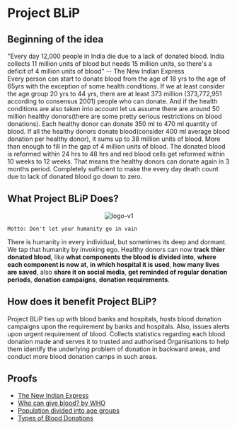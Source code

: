 # Project BLiP

## Beginning of the idea

"Every day 12,000 people in India die due to a lack of donated blood. India collects 11 million units of blood but needs 15 million units, so there's a deficit of 4 million units of blood" -- The New Indian Express <br />
Every person can start to donate blood from the age of 18 yrs to the age of 65yrs with the exception of some health conditions. If we at least consider the age group 20 yrs to 44 yrs, there are at least 373 million (373,772,951 according to consensus 2001) people who can donate. And if the health conditions are also taken into account let us assume there are around 50 million healthy donors(there are some pretty serious restrictions on blood donations). Each healthy donor can donate 350 ml to 470 ml quantity of blood. If all the healthy donors donate blood(consider 400 ml average blood donation per healthy donor), it sums up to 38 million units of blood. More than enough to fill in the gap of 4 million units of blood. The donated blood is reformed within 24 hrs to 48 hrs and red blood cells get reformed within 10 weeks to 12 weeks. That means the healthy donors can donate again in 3 months period. Completely sufficient to make the every day death count due to lack of donated blood go down to zero.

## What Project BLiP Does?

<p align="center">
  <img src="https://raw.githubusercontent.com/vipul43/project_Blip/main/logos/logo-v2-color-300dpi.png" alt="logo-v1"/> <br />
</p>

`Motto: Don't let your humanity go in vain`

There is humanity in every individual, but sometimes its deep and dormant. We tap that humanity by invoking ego.
Healthy donors can now **track thier donated blood**, like **what components the blood is divided into**, **where each component is now at**, **in which hospital it is used**, **how many lives are saved**, also **share it on social media**, **get reminded of regular donation periods**, **donation campaigns**, **donation requirements**.

## How does it benefit Project BLiP?

Project BLiP ties up with blood banks and hospitals, hosts blood donation campaigns upon the requirement by banks and hospitals. Also, issues alerts upon urgent requirement of blood. Collects statistics regarding each blood donation made and serves it to trusted and authorised Organisations to help them identify the underlying problem of donation in backward areas, and conduct more blood donation camps in such areas.

## Proofs

- [The New Indian Express](https://www.newindianexpress.com/cities/delhi/2019/jul/15/tracking-every-drop-of-donated-blood-2004103.html)
- [Who can give blood? by WHO](https://www.who.int/campaigns/world-blood-donor-day/2018/who-can-give-blood)
- [Population divided into age groups](https://censusindia.gov.in/census_and_you/age_structure_and_marital_status.aspx)
- [Types of Blood Donations](https://www.redcrossblood.org/donate-blood/how-to-donate/types-of-blood-donations.html)
